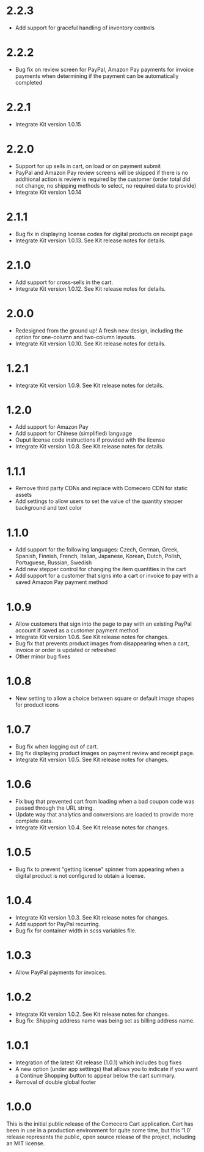 ﻿<a name="2.2.3"></a>
# 2.2.3

- Add support for graceful handling of inventory controls

<a name="2.2.2"></a>
# 2.2.2

- Bug fix on review screen for PayPal, Amazon Pay payments for invoice payments when determining if the payment can be automatically completed

<a name="2.2.1"></a>
# 2.2.1

- Integrate Kit version 1.0.15

<a name="2.2.0"></a>
# 2.2.0

- Support for up sells in cart, on load or on payment submit
- PayPal and Amazon Pay review screens will be skipped if there is no additional action is review is required by the customer (order total did not change, no shipping methods to select, no required data to provide)
- Integrate Kit version 1.0.14

<a name="2.1.1"></a>
# 2.1.1

- Bug fix in displaying license codes for digital products on receipt page
- Integrate Kit version ﻿1.0.13. See Kit release notes for details.

<a name="2.1.0"></a>
# 2.1.0

- Add support for cross-sells in the cart.
- Integrate Kit version 1.0.12. See Kit release notes for details.

<a name="2.0.0"></a>
# 2.0.0

- Redesigned from the ground up! A fresh new design, including the option for one-column and two-column layouts.
- Integrate Kit version 1.0.10. See Kit release notes for details.

<a name="1.2.1"></a>
# 1.2.1

- Integrate Kit version 1.0.9. See Kit release notes for details.

<a name="1.2.0"></a>
# 1.2.0

- Add support for Amazon Pay
- Add support for Chinese (simplified) language
- Ouput license code instructions if provided with the license
- Integrate Kit version 1.0.8. See Kit release notes for details.

<a name="1.1.1"></a>
# 1.1.1

- Remove third party CDNs and replace with Comecero CDN for static assets
- Add settings to allow users to set the value of the quantity stepper background and text color

<a name="1.1.0"></a>
# 1.1.0

- Add support for the following languages: Czech, German, Greek, Spanish, Finnish, French, Italian, Japanese, Korean, Dutch, Polish, Portuguese, Russian, Swedish
- Add new stepper control for changing the item quantities in the cart
- Add support for a customer that signs into a cart or invoice to pay with a saved Amazon Pay payment method

<a name="1.0.9"></a>
# 1.0.9

- Allow customers that sign into the page to pay with an existing PayPal account if saved as a customer payment method
- Integrate Kit version 1.0.6. See Kit release notes for changes.
- Bug fix that prevents product images from disappearing when a cart, invoice or order is updated or refreshed
- Other minor bug fixes

<a name="1.0.8"></a>
# 1.0.8

- New setting to allow a choice between square or default image shapes for product icons

<a name="1.0.7"></a>
# 1.0.7

- Bug fix when logging out of cart.
- Big fix displaying product images on payment review and receipt page.
- Integrate Kit version 1.0.5. See Kit release notes for changes.

<a name="1.0.6"></a>
# 1.0.6

- Fix bug that prevented cart from loading when a bad coupon code was passed through the URL string.
- Update way that analytics and conversions are loaded to provide more complete data.
- Integrate Kit version 1.0.4. See Kit release notes for changes.

<a name="1.0.5"></a>
# 1.0.5

- Bug fix to prevent "getting license" spinner from appearing when a digital product is not configured to obtain a license.

<a name="1.0.4"></a>
# 1.0.4

- Integrate Kit version 1.0.3. See Kit release notes for changes.
- Add support for PayPal recurring.
- Bug fix for container width in scss variables file.

<a name="1.0.3"></a>
# 1.0.3

- Allow PayPal payments for invoices.

<a name="1.0.2"></a>
# 1.0.2

- Integrate Kit version 1.0.2. See Kit release notes for changes.
- Bug fix: Shipping address name was being set as billing address name.

<a name="1.0.1"></a>
# 1.0.1

- Integration of the latest Kit release (1.0.1) which includes bug fixes
- A new option (under app settings) that allows you to indicate if you want a Continue Shopping button to appear below the cart summary.
- Removal of double global footer

<a name="1.0.0"></a>
# 1.0.0

This is the initial public release of the Comecero Cart application. Cart has been in use in a production environment for quite some time, but this '1.0' release represents the public, open source release of the project, including an MIT license.

